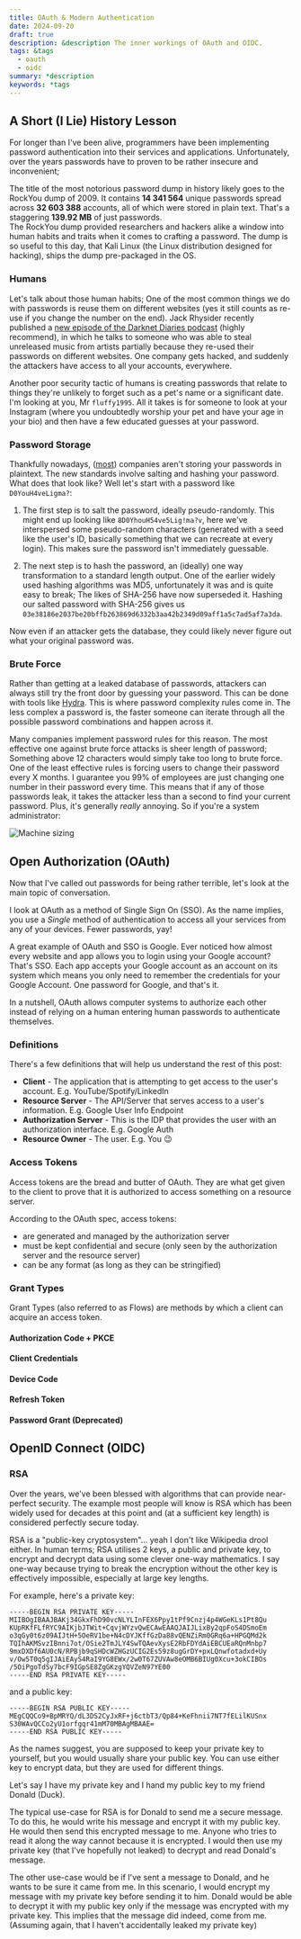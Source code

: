 ```yaml
---
title: OAuth & Modern Authentication
date: 2024-09-20
draft: true
description: &description The inner workings of OAuth and OIDC.
tags: &tags
  - oauth
  - oidc
summary: *description
keywords: *tags
---
```

## A Short (I Lie) History Lesson

For longer than I've been alive, programmers have been implementing password authentication into their services and applications. Unfortunately, over the years passwords have to proven to be rather insecure and inconvenient;

The title of the most notorious password dump in history likely goes to the RockYou dump of 2009. It contains **14 341 564** unique passwords spread across **32 603 388** accounts, all of which were stored in plain text. That's a staggering **139.92 MB** of just passwords.  
The RockYou dump provided researchers and hackers alike a window into human habits and traits when it comes to crafting a password. The dump is so useful to this day, that Kali Linux (the Linux distribution designed for hacking), ships the dump pre-packaged in the OS.

### Humans

Let's talk about those human habits; One of the most common things we do with passwords is reuse them on different websites (yes it still counts as re-use if you change the number on the end). Jack Rhysider recently published a [new episode of the Darknet Diaries podcast](https://darknetdiaries.com/episode/148/) (highly recommend), in which he talks to someone who was able to steal unreleased music from artists partially because they re-used their passwords on different websites. One company gets hacked, and suddenly the attackers have access to all your accounts, everywhere.

Another poor security tactic of humans is creating passwords that relate to things they're unlikely to forget such as a pet's name or a significant date. I'm looking at you, Mr `fluffy1995`. All it takes is for someone to look at your Instagram (where you undoubtedly worship your pet and have your age in your bio) and then have a few educated guesses at your password.

### Password Storage

Thankfully nowadays, ([most](https://cybernews.com/security/rockyou2024-largest-password-compilation-leak/)) companies aren't storing your passwords in plaintext. The new standards involve salting and hashing your password. What does that look like? Well let's start with a password like `D0YouH4veLigma?`:

1. The first step is to salt the password, ideally pseudo-randomly. This might end up looking like `8D0YhouH54ve5Lig!ma?v`, here we've interspersed some pseudo-random characters (generated with a seed like the user's ID, basically something that we can recreate at every login). This makes sure the password isn't immediately guessable. 

2. The next step is to hash the password, an (ideally) one way transformation to a standard length output. One of the earlier widely used hashing algorithms was MD5, unfortunately it was and is quite easy to break; The likes of SHA-256 have now superseded it. Hashing our salted password with SHA-256 gives us `03e38186e2037be20bffb263869d6332b3aa42b2349d09aff1a5c7ad5af7a3da`. 

Now even if an attacker gets the database, they could likely never figure out what your original password was.

### Brute Force

Rather than getting at a leaked database of passwords, attackers can always still try the front door by guessing your password. This can be done with tools like [Hydra](https://www.kali.org/tools/hydra/). This is where password complexity rules come in. The less complex a password is, the faster someone can iterate through all the possible password combinations and happen across it.

Many companies implement password rules for this reason. The most effective one against brute force attacks is sheer length of password; Something above 12 characters would simply take too long to brute force. One of the least effective rules is forcing users to change their password every X months. I guarantee you 99% of employees are just changing one number in their password every time. This means that if any of those passwords leak, it takes the attacker less than a second to find your current password. Plus, it's generally _really_ annoying. So if you're a system administrator:

![Machine sizing](/img/stop-it.gif)

## Open Authorization (OAuth)

Now that I've called out passwords for being rather terrible, let's look at the main topic of conversation.

I look at OAuth as a method of Single Sign On (SSO). As the name implies, you use a _Single_ method of authentication to access all your services from any of your devices. Fewer passwords, yay!

A great example of OAuth and SSO is Google. Ever noticed how almost every website and app allows you to login using your Google account? That's SSO. Each app accepts your Google account as an account on its system which means you only need to remember the credentials for your Google Account. One password for Google, and that's it.

In a nutshell, OAuth allows computer systems to authorize each other instead of relying on a human entering human passwords to authenticate themselves.

### Definitions

There's a few definitions that will help us understand the rest of this post:

- **Client** - The application that is attempting to get access to the user's account. E.g. YouTube/Spotify/LinkedIn
- **Resource Server** - The API/Server that serves access to a user's information. E.g. Google User Info Endpoint
- **Authorization Server** - This is the IDP that provides the user with an authorization interface. E.g. Google Auth
- **Resource Owner** - The user. E.g. You 😉

### Access Tokens

Access tokens are the bread and butter of OAuth. They are what get given to the client to prove that it is authorized to access something on a resource server.

According to the OAuth spec, access tokens:
- are generated and managed by the authorization server
- must be kept confidential and secure (only seen by the authorization server and the resource server)
- can be any format (as long as they can be stringified)

### Grant Types

Grant Types (also referred to as Flows) are methods by which a client can acquire an access token.

#### Authorization Code + PKCE

#### Client Credentials

#### Device Code

#### Refresh Token

#### Password Grant (Deprecated)

## OpenID Connect (OIDC)

### RSA

Over the years, we've been blessed with algorithms that can provide near-perfect security. The example most people will know is RSA which has been widely used for decades at this point and (at a sufficient key length) is considered perfectly secure today.

RSA is a "public-key cryptosystem"... yeah I don't like Wikipedia drool either. In human terms; RSA utilises 2 keys, a public and private key, to encrypt and decrypt data using some clever one-way mathematics. I say one-way because trying to break the encryption without the other key is effectively impossible, especially at large key lengths.

For example, here's a private key:

```
-----BEGIN RSA PRIVATE KEY-----
MIIBOgIBAAJBAKj34GkxFhD90vcNLYLInFEX6Ppy1tPf9Cnzj4p4WGeKLs1Pt8Qu
KUpRKfFLfRYC9AIKjbJTWit+CqvjWYzvQwECAwEAAQJAIJLixBy2qpFoS4DSmoEm
o3qGy0t6z09AIJtH+5OeRV1be+N4cDYJKffGzDa88vQENZiRm0GRq6a+HPGQMd2k
TQIhAKMSvzIBnni7ot/OSie2TmJLY4SwTQAevXysE2RbFDYdAiEBCUEaRQnMnbp7
9mxDXDf6AU0cN/RPBjb9qSHDcWZHGzUCIG2Es59z8ugGrDY+pxLQnwfotadxd+Uy
v/Ow5T0q5gIJAiEAyS4RaI9YG8EWx/2w0T67ZUVAw8eOMB6BIUg0Xcu+3okCIBOs
/5OiPgoTdSy7bcF9IGpSE8ZgGKzgYQVZeN97YE00
-----END RSA PRIVATE KEY-----
```

and a public key:

```
-----BEGIN RSA PUBLIC KEY-----
MEgCQQCo9+BpMRYQ/dL3DS2CyJxRF+j6ctbT3/Qp84+KeFhnii7NT7fELilKUSnx
S30WAvQCCo2yU1orfgqr41mM70MBAgMBAAE=
-----END RSA PUBLIC KEY-----
```

As the names suggest, you are supposed to keep your private key to yourself, but you would usually share your public key. You can use either key to encrypt data, but they are used for different things.

Let's say I have my private key and I hand my public key to my friend Donald (Duck).

The typical use-case for RSA is for Donald to send me a secure message. To do this, he would write his message and encrypt it with my public key. He would then send this encrypted message to me. Anyone who tries to read it along the way cannot because it is encrypted. I would then use my private key (that I've hopefully not leaked) to decrypt and read Donald's message. 

The other use-case would be if I've sent a message to Donald, and he wants to be sure it came from me. In this scenario, I would encrypt my message with my private key before sending it to him. Donald would be able to decrypt it with my public key only if the message was encrypted with my private key. This implies that the message did indeed, come from me. (Assuming again, that I haven't accidentally leaked my private key)
